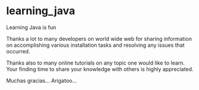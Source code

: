 # learning_java
Learning Java is fun

Thanks a lot to many developers on world wide web for sharing information on accomplishing various installation tasks and resolving any issues that occurred.

Thanks also to many online tutorials on any topic one would like to learn. Your finding time to share your knowledge with others is highly appreciated.

Muchas gracias... Arigatoo...
